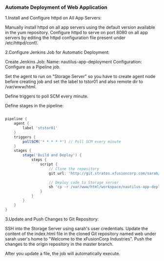 ### Automate Deployment of Web Application

1.Install and Configure httpd on All App Servers:

Manually install httpd on all app servers using the default version available in the yum repository.
Configure httpd to serve on port 8080 on all app servers by editing the httpd configuration file present under /etc/httpd/conf/.

2.Configure Jenkins Job for Automatic Deployment:

Create Jenkins Job:
Name: nautilus-app-deployment
Configuration:
Configure as a Pipeline job.

Set the agent to run on "Storage Server" so you have to create agent node before creating job and set the label to tstor01 and also remote dir to /var/www/html.

Define triggers to poll SCM every minute.

Define stages in the pipeline:

```groovy

pipeline {
    agent {
        label 'ststor01'
    }
    triggers {
        pollSCM('* * * * *') // Poll SCM every minute
    }
    stages {
        stage('Build and Deploy') {
            steps {
                script {
                    // Clone the repository
                    git url: 'http://git.stratos.xfusioncorp.com/sarah/web.git', branch: 'master'
                    
                    // Deploy code to Storage server
                    sh 'cp -r /var/www/html/workspace/nautilus-app-deployment/* /var/www/html/'
                }
            }
        }
    }
}
```

3.Update and Push Changes to Git Repository:

SSH into the Storage Server using sarah's user credentials.
Update the content of the index.html file in the cloned Git repository named web under sarah user's home to "Welcome to the xFusionCorp Industries".
Push the changes to the origin repository in the master branch.

After you update a file, the job will automatically execute.